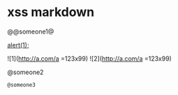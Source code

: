 # xss markdown

@@someone1@

<script>alert(1);</script>
<a href="#" class="d">alert(1);</a>

![1](http://a.com/a =123x99)
![2](http://a.com/a =123x99)

@someone2

```
@someone3
```
